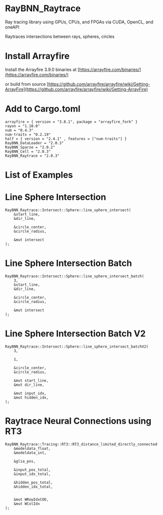 # RayBNN_Raytrace

Ray tracing library using GPUs, CPUs, and FPGAs via CUDA, OpenCL, and oneAPI 


Raytraces intersections between rays, spheres, circles


# Install Arrayfire

Install the Arrayfire 3.9.0 binaries at [https://arrayfire.com/binaries/](https://arrayfire.com/binaries/)

or build from source
[https://github.com/arrayfire/arrayfire/wiki/Getting-ArrayFire](https://github.com/arrayfire/arrayfire/wiki/Getting-ArrayFire)




# Add to Cargo.toml
```
arrayfire = { version = "3.8.1", package = "arrayfire_fork" }
rayon = "1.10.0"
num = "0.4.3"
num-traits = "0.2.19"
half = { version = "2.4.1" , features = ["num-traits"] }
RayBNN_DataLoader = "2.0.3"
RayBNN_Sparse = "2.0.2"
RayBNN_Cell = "2.0.3"
RayBNN_Raytrace = "2.0.3"
```



# List of Examples


# Line Sphere Intersection
```
RayBNN_Raytrace::Intersect::Sphere::line_sphere_intersect(
    &start_line,
    &dir_line,

    &circle_center,
    &circle_radius,

    &mut intersect
);
```

# Line Sphere Intersection Batch
```
RayBNN_Raytrace::Intersect::Sphere::line_sphere_intersect_batch(
    3,
    &start_line,
    &dir_line,

    &circle_center,
    &circle_radius,

    &mut intersect
);
```


# Line Sphere Intersection Batch V2
```
RayBNN_Raytrace::Intersect::Sphere::line_sphere_intersect_batchV2(
    3,

    1,

    &circle_center,
    &circle_radius,

    &mut start_line,
    &mut dir_line,

    &mut input_idx,
    &mut hidden_idx,
);
```


# Raytrace Neural Connections using RT3
```
RayBNN_Raytrace::Tracing::RT3::RT3_distance_limited_directly_connected(
    &modeldata_float,
    &modeldata_int,

    &glia_pos,

    &input_pos_total,
    &input_idx_total,

    &hidden_pos_total,
    &hidden_idx_total,

    
    &mut WRowIdxCOO,
    &mut WColIdx
);
```



